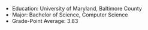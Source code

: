 - Education: University of Maryland, Baltimore County
- Major: Bachelor of Science, Computer Science
- Grade-Point Average: 3.83
